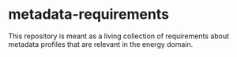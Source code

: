 # metadata-requirements
This repository is meant as a living collection of requirements about metadata profiles that are relevant in the energy domain.
